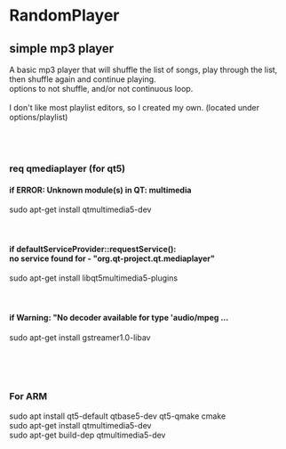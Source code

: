 # RandomPlayer<br>
## simple mp3 player<br>
A basic mp3 player that will shuffle the list of songs, play through the list, then shuffle again and continue playing.<br>
options to not shuffle, and/or not continuous loop.<br>
<br>
I don't like most playlist editors, so I created my own. (located under options/playlist)<br>
<br>
<br>
<br>

### req qmediaplayer (for qt5)<br> 

#### if ERROR: Unknown module(s) in QT: multimedia<br>
sudo apt-get install qtmultimedia5-dev<br>
<br>
<br>

#### if defaultServiceProvider::requestService():<br> no service found for - "org.qt-project.qt.mediaplayer"
sudo apt-get install libqt5multimedia5-plugins<br>
<br>
<br>

#### if Warning: "No decoder available for type 'audio/mpeg ...
sudo apt-get install gstreamer1.0-libav<br>

<br>
<br>
<br>

### For ARM
sudo apt install qt5-default qtbase5-dev qt5-qmake cmake<br>
sudo apt-get install qtmultimedia5-dev<br>
sudo apt-get build-dep qtmultimedia5-dev<br>


